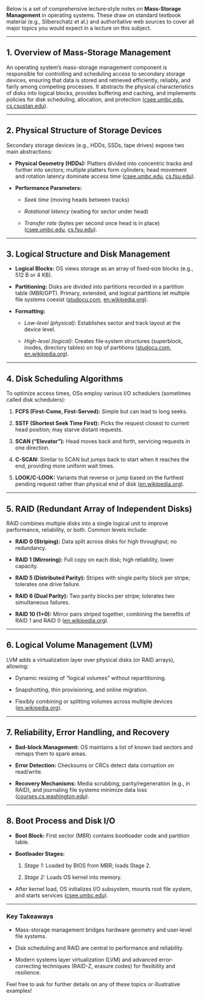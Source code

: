 Below is a set of comprehensive lecture‐style notes on **Mass-Storage Management** in operating systems. These draw on standard textbook material (e.g., Silberschatz et al.) and authoritative web sources to cover all major topics you would expect in a lecture on this subject.

---

## 1. Overview of Mass-Storage Management

An operating system’s mass-storage management component is responsible for controlling and scheduling access to secondary storage devices, ensuring that data is stored and retrieved efficiently, reliably, and fairly among competing processes. It abstracts the physical characteristics of disks into logical blocks, provides buffering and caching, and implements policies for disk scheduling, allocation, and protection ([csee.umbc.edu](https://www.csee.umbc.edu/~jtang/archives/cs421.f19/lectures/L22MassStorage.pdf?utm_source=chatgpt.com "[PDF] Lecture 22: Mass Storage"), [cs.csustan.edu](https://www.cs.csustan.edu/~john/Classes/CS3750/Notes/Chap11/11_MassStorageStructure.html?utm_source=chatgpt.com "Chapter Eleven -- Mass-Storage Structure -- Lecture Notes")).

---

## 2. Physical Structure of Storage Devices

Secondary storage devices (e.g., HDDs, SSDs, tape drives) expose two main abstractions:

- **Physical Geometry (HDDs):** Platters divided into concentric tracks and further into sectors; multiple platters form cylinders; head movement and rotation latency dominate access time ([csee.umbc.edu](https://www.csee.umbc.edu/~jtang/archives/cs421.f19/lectures/L22MassStorage.pdf?utm_source=chatgpt.com "[PDF] Lecture 22: Mass Storage"), [cs.fsu.edu](https://www.cs.fsu.edu/~lacher/courses/COP4610/lectures_9e/ch10.pdf?utm_source=chatgpt.com "[PDF] Chapter 10: Mass-Storage Systems")).
    
- **Performance Parameters:**
    
    - _Seek time_ (moving heads between tracks)
        
    - _Rotational latency_ (waiting for sector under head)
        
    - _Transfer rate_ (bytes per second once head is in place) ([csee.umbc.edu](https://www.csee.umbc.edu/~jtang/archives/cs421.f19/lectures/L22MassStorage.pdf?utm_source=chatgpt.com "[PDF] Lecture 22: Mass Storage"), [cs.fsu.edu](https://www.cs.fsu.edu/~lacher/courses/COP4610/lectures_9e/ch10.pdf?utm_source=chatgpt.com "[PDF] Chapter 10: Mass-Storage Systems")).
        

---

## 3. Logical Structure and Disk Management

- **Logical Blocks:** OS views storage as an array of fixed‐size blocks (e.g., 512 B or 4 KB).
    
- **Partitioning:** Disks are divided into partitions recorded in a partition table (MBR/GPT). Primary, extended, and logical partitions let multiple file systems coexist ([studocu.com](https://www.studocu.com/in/document/anna-university/introduction-to-operating-systems/unit-4-lecture-notes/85345776?utm_source=chatgpt.com "Unit 4 - Lecture notes - Unit-IV STORAGE MANAGEMENT Mass ..."), [en.wikipedia.org](https://en.wikipedia.org/wiki/Disk_partitioning?utm_source=chatgpt.com "Disk partitioning")).
    
- **Formatting:**
    
    - _Low-level (physical)_: Establishes sector and track layout at the device level.
        
    - _High-level (logical)_: Creates file‐system structures (superblock, inodes, directory tables) on top of partitions ([studocu.com](https://www.studocu.com/in/document/anna-university/introduction-to-operating-systems/unit-4-lecture-notes/85345776?utm_source=chatgpt.com "Unit 4 - Lecture notes - Unit-IV STORAGE MANAGEMENT Mass ..."), [en.wikipedia.org](https://en.wikipedia.org/wiki/Disk_partitioning?utm_source=chatgpt.com "Disk partitioning")).
        

---

## 4. Disk Scheduling Algorithms

To optimize access times, OSs employ various I/O schedulers (sometimes called disk schedulers):

1. **FCFS (First-Come, First-Served):** Simple but can lead to long seeks.
    
2. **SSTF (Shortest Seek Time First):** Picks the request closest to current head position; may starve distant requests.
    
3. **SCAN (“Elevator”):** Head moves back and forth, servicing requests in one direction.
    
4. **C-SCAN:** Similar to SCAN but jumps back to start when it reaches the end, providing more uniform wait times.
    
5. **LOOK/C-LOOK:** Variants that reverse or jump based on the furthest pending request rather than physical end of disk ([en.wikipedia.org](https://en.wikipedia.org/wiki/I/O_scheduling?utm_source=chatgpt.com "I/O scheduling")).
    

---

## 5. RAID (Redundant Array of Independent Disks)

RAID combines multiple disks into a single logical unit to improve performance, reliability, or both. Common levels include:

- **RAID 0 (Striping):** Data split across disks for high throughput; no redundancy.
    
- **RAID 1 (Mirroring):** Full copy on each disk; high reliability, lower capacity.
    
- **RAID 5 (Distributed Parity):** Stripes with single parity block per stripe; tolerates one drive failure.
    
- **RAID 6 (Dual Parity):** Two parity blocks per stripe; tolerates two simultaneous failures.
    
- **RAID 10 (1+0):** Mirror pairs striped together, combining the benefits of RAID 1 and RAID 0 ([en.wikipedia.org](https://en.wikipedia.org/wiki/Standard_RAID_levels?utm_source=chatgpt.com "Standard RAID levels - Wikipedia")).
    

---

## 6. Logical Volume Management (LVM)

LVM adds a virtualization layer over physical disks (or RAID arrays), allowing:

- Dynamic resizing of “logical volumes” without repartitioning.
    
- Snapshotting, thin provisioning, and online migration.
    
- Flexibly combining or splitting volumes across multiple devices ([en.wikipedia.org](https://en.wikipedia.org/wiki/Logical_volume_management?utm_source=chatgpt.com "Logical volume management")).
    

---

## 7. Reliability, Error Handling, and Recovery

- **Bad-block Management:** OS maintains a list of known bad sectors and remaps them to spare areas.
    
- **Error Detection:** Checksums or CRCs detect data corruption on read/write.
    
- **Recovery Mechanisms:** Media scrubbing, parity/regeneration (e.g., in RAID), and journaling file systems minimize data loss ([courses.cs.washington.edu](https://courses.cs.washington.edu/courses/cse451/13wi/lectures/14%20-%20Raid%20and%20Volumes.pdf?utm_source=chatgpt.com "[PDF] Redundant Arrays of Inexpensive Disks (RAID) and OS structure")).
    

---

## 8. Boot Process and Disk I/O

- **Boot Block:** First sector (MBR) contains bootloader code and partition table.
    
- **Bootloader Stages:**
    
    1. _Stage 1:_ Loaded by BIOS from MBR; loads Stage 2.
        
    2. _Stage 2:_ Loads OS kernel into memory.
        
- After kernel load, OS initializes I/O subsystem, mounts root file system, and starts services ([csee.umbc.edu](https://www.csee.umbc.edu/~jtang/archives/cs421.f19/lectures/L22MassStorage.pdf?utm_source=chatgpt.com "[PDF] Lecture 22: Mass Storage")).
    

---

### Key Takeaways

- Mass-storage management bridges hardware geometry and user‐level file systems.
    
- Disk scheduling and RAID are central to performance and reliability.
    
- Modern systems layer virtualization (LVM) and advanced error‐correcting techniques (RAID-Z, erasure codes) for flexibility and resilience.
    

Feel free to ask for further details on any of these topics or illustrative examples!